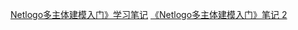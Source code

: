 [Netlogo多主体建模入门》学习笔记](https://blog.csdn.net/m0_52724589/article/details/122609672)
[《Netlogo多主体建模入门》笔记 2](https://blog.csdn.net/qianzuo5719/article/details/104139624?spm=1001.2014.3001.5502)
